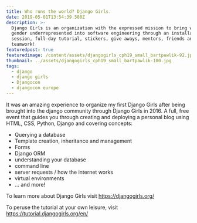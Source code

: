 ```yaml
---
title: Who runs the world? Django Girls.
date: 2019-05-01T13:54:39.580Z
description: >-
  Django Girls is an organization with the expressed mission to bring women and
  gender underrepresented into software engineering through an installation
  session, full-day tutorial, stickers, give aways, mentors, friends and
  teamwork!
featuredpost: true
featuredimage: /content/assets/djangogirls_cph19_small_bartpawlik-92.jpg
thumbnail: ../assets/djangogirls_cph19_small_bartpawlik-100.jpg
tags:
  - django
  - django girls
  - Djangocon
  - djangocon europe
---
```

It was an amazing experience to organize my first Django Girls after being brought into the django community through Django Girls in 2016. A full, free event that guides you through creating and deploying a personal blog using HTML, CSS, Python, Django and covering concepts:

* Querying a database
* Template creation, inheritance and management
* Forms
* Django ORM
* understanding your database
* command line
* server requests / how the internet works
* virtual environments
* ... and more!

To learn more about Django Girls visit <https://djangogirls.org/>

To peruse the tutorial at your own leisure, visit <https://tutorial.djangogirls.org/en/>
